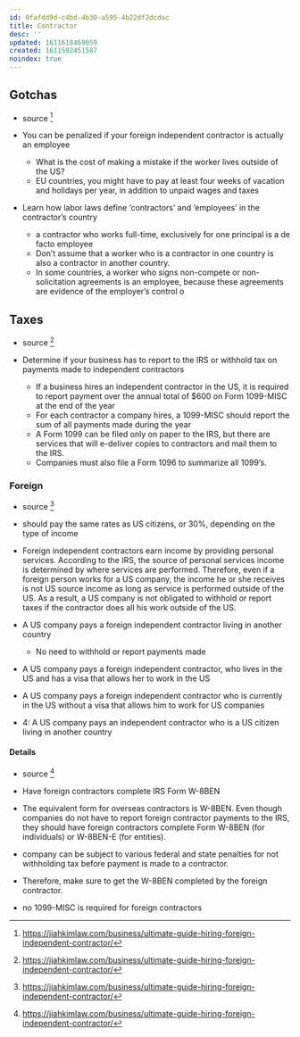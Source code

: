 ```yaml
---
id: 0fafdd9d-c4bd-4b30-a595-4b22df2dcdac
title: Contractor
desc: ''
updated: 1611618469059
created: 1611592451587
noindex: true
---
```


## Gotchas
- source [^2]

- You can be penalized if your foreign independent contractor is actually an employee
    - What is the cost of making a mistake if the worker lives outside of the US?
    -  EU countries, you might have to pay at least four weeks of vacation and holidays per year, in addition to unpaid wages and taxes

- Learn how labor laws define ‘contractors’ and ’employees’ in the contractor’s country
    -  a contractor who works full-time, exclusively for one principal is a de facto employee
    - Don’t assume that a worker who is a contractor in one country is also a contractor in another country.
    - In some countries, a worker who signs non-compete or non-solicitation agreements is an employee, because these agreements are evidence of the employer’s control o

## Taxes
- source [^2]

- Determine if your business has to report to the IRS or withhold tax on payments made to independent contractors
    - If a business hires an independent contractor in the US, it is required to report payment over the annual total of $600 on Form 1099-MISC at the end of the year
    - For each contractor a company hires, a 1099-MISC should report the sum of all payments made during the year
    - A Form 1099 can be filed only on paper to the IRS, but there are services that will e-deliver copies to contractors and mail them to the IRS.
    - Companies must also file a Form 1096 to summarize all 1099’s.

### Foreign
- source [^2]

- should pay the same rates as US citizens, or 30%, depending on the type of income
- Foreign independent contractors earn income by providing personal services. According to the IRS, the source of personal services income is determined by where services are performed. Therefore, even if a foreign person works for a US company, the income he or she receives is not US source income as long as service is performed outside of the US. As a result, a US company is not obligated to withhold or report taxes if the contractor does all his work outside of the US.

-  A US company pays a foreign independent contractor living in another country
    - No need to withhold or report payments made

-  A US company pays a foreign independent contractor, who lives in the US and has a visa that allows her to work in the US

- A US company pays a foreign independent contractor who is currently in the US without a visa that allows him to work for US companies

- 4: A US company pays an independent contractor who is a US citizen living in another country


#### Details
- source [^2]

- Have foreign contractors complete IRS Form W-8BEN
- The equivalent form for overseas contractors is W-8BEN. Even though companies do not have to report foreign contractor payments to the IRS, they should have foreign contractors complete Form W-8BEN (for individuals) or W-8BEN-E (for entities).
- company can be subject to various federal and state penalties for not withholding tax before payment is made to a contractor.
- Therefore, make sure to get the W-8BEN completed by the foreign contractor. 
- no 1099-MISC is required for foreign contractors




[^1]: https://www.irs.gov/forms-pubs/about-form-w-8-ben
[^2]: https://jiahkimlaw.com/business/ultimate-guide-hiring-foreign-independent-contractor/

